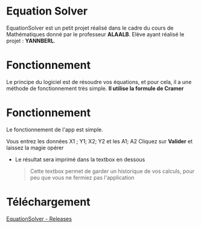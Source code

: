 # Equation Solver

EquationSolver est un petit projet réalisé dans le cadre du cours de Mathématiques donné par le professeur **ALAALB**.
Elève ayant réalisé le projet : **YANNBERL**.


# Fonctionnement

Le principe du logiciel est de résoudre vos équations, et pour cela, il a une méthode de fonctionnement très simple. **Il utilise la formule de Cramer**


# Fonctionnement

Le fonctionnement de l'app est simple.

Vous entrez les données X1 ; Y1; X2; Y2 et les A1; A2
Cliquez sur **Valider** et laissez la magie opérer

- Le résultat sera imprimé dans la textbox en dessous
	> Cette textbox permet de garder un historique de vos calculs, pour peu que vous ne fermiez pas l'application

# Téléchargement
[EquationSolver - Releases](https://github.com/SeenKid/EquationSolver/releases/)

